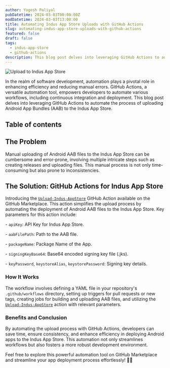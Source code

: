```yaml
---
author: Yogesh Paliyal
pubDatetime: 2024-03-03T00:00:00Z
modDatetime: 2024-03-03T13:00:00
title: Automating Indus App Store Uploads with GitHub Actions
slug: automating-indus-app-store-uploads-with-github-actions
featured: false
draft: false
tags:
  - indus-app-store
  - github-actions
description: This blog post delves into leveraging GitHub Actions to automate the process of uploading Android App Bundles (AAB) to the Indus App Store.
---
```


![Upload to Indus App Store](../../assets/upload-indus-appstore.png)

In the realm of software development, automation plays a pivotal role in enhancing efficiency and reducing manual errors. GitHub Actions, a versatile automation tool, empowers developers to automate various workflows, including continuous integration and deployment. This blog post delves into leveraging GitHub Actions to automate the process of uploading Android App Bundles (AAB) to the Indus App Store.

## Table of contents

## The Problem

Manual uploading of Android AAB files to the Indus App Store can be cumbersome and error-prone, involving multiple intricate steps such as creating releases and uploading files. This manual process is not only time-consuming but also prone to inconsistencies.

## The Solution: GitHub Actions for Indus App Store

Introducing the [`Upload-Indus-AppStore`](https://github.com/marketplace/actions/upload-indus-appstore) GitHub Action available on the GitHub Marketplace. This action simplifies the upload process by automating the deployment of Android AAB files to the Indus App Store. Key parameters for this action include:

\- `apiKey`: API Key for Indus App Store.

\- `aabFilePath`: Path to the AAB file.

\- `packageName`: Package Name of the App.

\- `signingKeyBase64`: Base64 encoded signing key file (.jks).

\- `keyPassword`, `keystoreAlias`, `keystorePassword`: Signing key details.

### How It Works

The workflow involves defining a YAML file in your repository's `.github/workflows` directory, setting up triggers for pull requests or new tags, creating jobs for building and uploading AAB files, and utilizing the [`Upload-Indus-AppStore`](https://github.com/marketplace/actions/upload-indus-appstore) action with relevant parameters.

### Benefits and Conclusion

By automating the upload process with GitHub Actions, developers can save time, ensure consistency, and enhance efficiency in deploying Android apps to the Indus App Store. This automation not only streamlines workflows but also fosters a more robust development environment.

Feel free to explore this powerful automation tool on GitHub Marketplace and streamline your app deployment process effortlessly! 🚀📱
